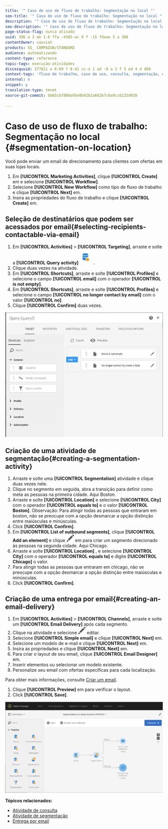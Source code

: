 ```yaml
---
title: '" Caso de uso de fluxo de trabalho: Segmentação no local "'
seo-title: '" Caso de uso de fluxo de trabalho: Segmentação no local "'
description: '" Caso de uso de fluxo de trabalho: Segmentação no local "'
seo-description: '" Caso de uso de fluxo de trabalho: Segmentação no local "'
page-status-flag: nunca ativado
uuid: 396 a 3 de 1-6 ffa -4385-ac 9 f -15 fdeae 5 a 366
contentOwner: sauviat
products: SG_ CAMPAIGN/STANDARD
audience: automatizando
content-type: reference
topic-tags: execução-atividades
discoiquuid: 377821 e 6-69 f 8-41 cc-a 1 ad -8 a 2 f 5 ed 4 d 409
context-tags: 'fluxo de trabalho, caso de uso, consulta, segmentação, entrega '
internal: n
snippet: y
translation-type: tm+mt
source-git-commit: bb65cbf808a95e8b42b2a682b7c0a9cc6225d920

---
```



# Caso de uso de fluxo de trabalho: Segmentação no local {#segmentation-on-location}

Você pode enviar um email de direcionamento para clientes com ofertas em suas lojas locais.

1. Em **[!UICONTROL Marketing Activities]**, clique **[!UICONTROL Create]** em e selecione **[!UICONTROL Workflow]**.
1. Selecione **[!UICONTROL New Workflow]** como tipo de fluxo de trabalho e clique **[!UICONTROL Next]** em.
1. Insira as propriedades do fluxo de trabalho e clique **[!UICONTROL Create]** em.

## Seleção de destinatários que podem ser acessados por email{#selecting-recipients-contactable-via-email}

1. Em **[!UICONTROL Activities]** &gt; **[!UICONTROL Targeting]**, arraste e solte a **[!UICONTROL Query activity]**![](assets/query.png).
1. Clique duas vezes na atividade.
1. Em **[!UICONTROL Shortcuts]**, arraste e solte **[!UICONTROL Profiles]** e selecione o campo **[!UICONTROL email]** com o operador **[!UICONTROL is not empty]**.
1. Em **[!UICONTROL Shortcuts]**, arraste e solte **[!UICONTROL Profiles]** e selecione o campo **[!UICONTROL no longer contact by email]** com o valor **[!UICONTROL no]**.
1. Clique **[!UICONTROL Confirm]** duas vezes.

![](assets/wf-complement-query.png)

## Criação de uma atividade de segmentação{#creating-a-segmentation-activity}

1. Arraste e solte uma **[!UICONTROL Segmentation]** atividade e clique duas vezes nele.
1. Clique no segmento em seguida, abra a transição para definir como meta as pessoas na primeira cidade. Aqui Boston.
1. Arraste e solte **[!UICONTROL Location]** e selecione **[!UICONTROL City]** com o operador **[!UICONTROL equals to]** e o valor **[!UICONTROL Boston]**.
Observação: Para atingir todas as pessoas que entraram em boston, não se preocupe com a opção desmarcar a opção distinção entre maiúsculas e minúsculas.
1. Click **[!UICONTROL Confirm]**.
1. Em **[!UICONTROL List of outbound segments]**, clique **[!UICONTROL Add an element]** e clique ![](assets/edit_darkgrey-24px.png) em para criar um segmento direcionado às pessoas na segunda cidade. Aqui Chicago.
1. Arraste e solte **[!UICONTROL Location]** , e selecione **[!UICONTROL City]** com o operador **[!UICONTROL equals to]** e digite **[!UICONTROL Chicago]** o valor.
1. Para atingir todas as pessoas que entraram em chicago, não se preocupe com a opção desmarcar a opção distinção entre maiúsculas e minúsculas.
1. Click **[!UICONTROL Confirm]**.

## Criação de uma entrega por email{#creating-an-email-delivery}

1. Em **[!UICONTROL Activities]** &gt; **[!UICONTROL Channels]**, arraste e solte um **[!UICONTROL Email Delivery]** após cada segmento.
1. Clique na atividade e selecione ![](assets/edit_darkgrey-24px.png) editar.
1. Selecione **[!UICONTROL Simple email]** e clique **[!UICONTROL Next]** em.
1. Selecione um modelo de e-mail e clique **[!UICONTROL Next]** em.
1. Insira as propriedades e clique **[!UICONTROL Next]** em.
1. Para criar o layout de seu email, clique **[!UICONTROL Email Designer]** em.
1. Inserir elementos ou selecionar um modelo existente.
1. Personalize seu email com ofertas específicas para cada localização.

Para obter mais informações, consulte [Criar um email](../../designing/using/about-email-content-design.md#designing-an-email-content-from-scratch).

1. Clique **[!UICONTROL Preview]** em para verificar o layout.
1. Click **[!UICONTROL Save]**.

![](assets/wf-segmentation-location.png)

**Tópicos relacionados:**

* [Atividade de consulta](../../automating/using/query.md)
* [Atividade de segmentação](../../automating/using/segmentation.md)
* [Entrega por email](../../automating/using/email-delivery.md)
